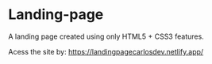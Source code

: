 # Landing-page
A landing page created using only HTML5 + CSS3 features.

Acess the site by: https://landingpagecarlosdev.netlify.app/
